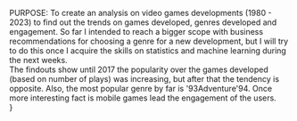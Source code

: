 PURPOSE: To create an analysis on video games developments (1980 - 2023) to find out the trends on games developed, genres developed and engagement. So far I intended to reach a bigger scope with business recommendations for choosing a genre for a new development, but I will try to do this once I acquire the skills on statistics and machine learning during the next weeks.\
The findouts show until 2017 the popularity over the games developed (based on number of plays) was increasing, but after that the tendency is opposite. Also, the most popular genre by far is \'93Adventure\'94. Once more interesting fact is mobile games lead the engagement of the users.\
}